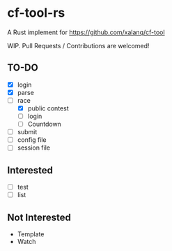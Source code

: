 # cf-tool-rs

A Rust implement for <https://github.com/xalanq/cf-tool>

WIP. Pull Requests / Contributions are welcomed!

## TO-DO

- [x] login
- [x] parse
- [ ] race
  - [x] public contest
  - [ ] login
  - [ ] Countdown
- [ ] submit
- [ ] config file
- [ ] session file

## Interested 

- [ ] test
- [ ] list

## Not Interested

- Template
- Watch
